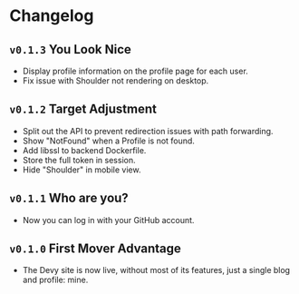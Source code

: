 # Changelog

## `v0.1.3` You Look Nice

- Display profile information on the profile page for each user.
- Fix issue with Shoulder not rendering on desktop.

## `v0.1.2` Target Adjustment

- Split out the API to prevent redirection issues with path forwarding.
- Show "NotFound" when a Profile is not found.
- Add libssl to backend Dockerfile. 
- Store the full token in session.
- Hide "Shoulder" in mobile view.

## `v0.1.1` Who are you?

- Now you can log in with your GitHub account.

## `v0.1.0` First Mover Advantage

- The Devy site is now live, without most of its features, just a single blog and profile: mine.
